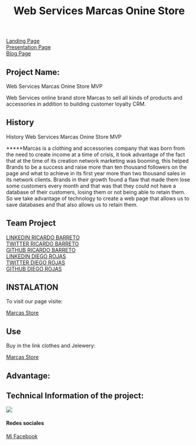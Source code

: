 
<!DOCTYPE html>
<html lang="es">  
  <head>     
    <meta charset="UTF-8">
    <meta name="description" content="Descripción de la WEB">     
  </head>  
  <body>    
    <header>
      <h1>Web Services Marcas Onine Store</h1>      
    </header>    
    <nav>
      <a href="http://marcasonlinestore.hubspotpagebuilder.com/marcas-online">Landing Page</a>
      <br>
      <a href="https://docs.google.com/presentation/d/109pxfEmslvYeb0Hc5CZSuJtrI3XtchjwJwzqtv1-M04/edit#slide=id.ga71ca07049_2_16">Presentation Page</a>
      <br>
      <a href="https://wordpress.com/post/marcasmvponlinestore.wordpress.com/34">Blog Page</a>
    </nav>
    <section>      
      <article>
        <h2>Project Name:</h2>
        <p>Web Services Marcas Onine Store MVP</p>
        <div>
          <p>Web Services online brand store Marcas to sell all kinds of products and accessories in addition to building customer loyalty CRM.</p>    
        </div>
      </article>      
       <article>
        <h2>History</h2>
        <p>History Web Services Marcas Onine Store MVP</p>
        <div>
          <p>*****Marcas is a clothing and
accessories company that was born
from the need to create income at
a time of crisis, it took advantage
of the fact that at the time of its
creation network marketing was
booming, this helped Brands to be a
success and raise more than ten
thousand followers on the page and
what to achieve in its first year
more than two thousand sales in its
network clients. Brands in their
growth found a flaw that made them
lose some customers every month and
that was that they could not have a
database of their customers, losing
them or not being able to retain
them. So we take advantage of
technology to create a web page that
allows us to save databases and that
also allows us to retain them.</p>    
        </div>
      </article>   
      <article>
        <div>
          <p>
           <nav>
           <h2>Team Project</h2>
      <a href="https://www.linkedin.com/in/ricardo-barreto-r-1b06571a1/">LINKEDIN RICARDO BARRETO</a>
      <br>
        <a href="https://twitter.com/BartorodriguezR">TWITTER RICARDO BARRETO</a>
      <br>
        <a href="https://github.com/RicardoBarretoR">GITHUB RICARDO BARRETO</a>
      <br>
      <a href="https://www.linkedin.com/in/diego-alejandro-rojas-rivera-816543a2/">LINKEDIN DIEGO ROJAS</a>
      <br>
      <a href="https://twitter.com/dalejoro">TWITTER DIEGO ROJAS</a>
      <br>
      <a href="https://github.com/dalejoroc11">GITHUB DIEGO ROJAS</a>
    </nav>
          </p>    
        </div>
      </article>  
      <article>
        <div>
          <p>
           <nav>
           <h2>INSTALATION</h2>
           <P>To visit our page visite:</P>
      <a href="http://marcasonlinestore.hubspotpagebuilder.com/marcas-online">Marcas Store</a>
      <br>
      <h2>Use</h2>
           <P>Buy in the link clothes and Jelewery:</P>
      <a href="http://marcasonlinestore.hubspotpagebuilder.com/marcas-online">Marcas Store</a>
      <br>
    </nav>
          </p>    
        </div>
      </article>       
    </section>
    <h2>Advantage:</h2>
 <h2>Technical Information of the project:</h2>
 <img src="C:\Users\diego\Desktop\repomarcas1\Web-service_MarcasClothes\assets\A SUS MARCAS LOGO - copia.png">
  <div>
          <p></p>    
        </div>
  <footer>
      <h4>Redes sociales</h4>
      <a href="https://www.facebook.com/marcasdm">Mi Facebook</a>
    </footer>
  </body>  
</html>